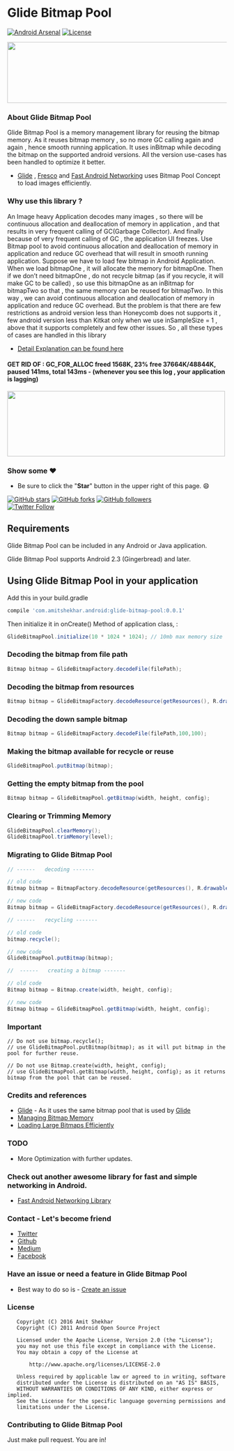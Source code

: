 # Glide Bitmap Pool 

[![Android Arsenal](https://img.shields.io/badge/Android%20Arsenal-Glide%20Bitmap%20Pool-blue.svg?style=flat)](http://android-arsenal.com/details/1/3740)
[![License](https://img.shields.io/badge/license-Apache%202.0-blue.svg)](https://github.com/amitshekhariitbhu/GlideBitmapPool/blob/master/LICENSE)

<img src=https://raw.githubusercontent.com/amitshekhariitbhu/GlideBitmapPool/master/assets/glidebitmappool.png width=1000 height=140 />

### About Glide Bitmap Pool

Glide Bitmap Pool is a memory management library for reusing the bitmap memory. As it reuses bitmap memory , so 
no more GC calling again and again , hence smooth running application. It uses inBitmap while decoding the bitmap
on the supported android versions. All the version use-cases has been handled to optimize it better.

* [Glide](https://github.com/bumptech/glide) , [Fresco](https://github.com/facebook/fresco) and [Fast Android Networking](https://github.com/amitshekhariitbhu/Fast-Android-Networking) uses Bitmap Pool Concept to 
load images efficiently.

### Why use this library ?

An Image heavy Application decodes many images , so there will be continuous allocation and deallocation 
of memory in application , and that results in very frequent calling of GC(Garbage Collector). And 
finally because of very frequent calling of GC , the application UI freezes.
Use Bitmap pool to avoid continuous allocation and deallocation of memory in application 
and reduce GC overhead that will result in smooth running application.
Suppose we have to load few bitmap in Android Application.
When we load bitmapOne , it will allocate the memory for bitmapOne.
Then if we don’t need bitmapOne , do not recycle bitmap (as if you recycle, it will make GC to be called) , 
so use this bitmapOne as an inBitmap for bitmapTwo so that , the same memory can be reused for bitmapTwo.
In this way , we can avoid continuous allocation and deallocation of memory in application and reduce GC overhead.
But the problem is that there are few restrictions as android version less than Honeycomb does not supports it , 
few android version less than Kitkat only when we use inSampleSize = 1 , above that it supports 
completely and few other issues.
So , all these types of cases are handled in this library

* [Detail Explanation can be found here](https://medium.com/@amitshekhar/how-to-use-bitmap-pool-in-android-56c71a55533c#.m41wqfk8h)

#### GET RID OF : GC_FOR_ALLOC freed 1568K, 23% free 37664K/48844K, paused 141ms, total 143ms - (whenever you see this log , your application is lagging)

<img src=https://raw.githubusercontent.com/amitshekhariitbhu/GlideBitmapPool/master/assets/gcsamplelog.png width=500 height=150 />

### Show some :heart:
* Be sure to click the "<b>Star</b>" button in the upper right of this page. :smile:

[![GitHub stars](https://img.shields.io/github/stars/amitshekhariitbhu/GlideBitmapPool.svg?style=social&label=Star)](https://github.com/amitshekhariitbhu/GlideBitmapPool) [![GitHub forks](https://img.shields.io/github/forks/amitshekhariitbhu/GlideBitmapPool.svg?style=social&label=Fork)](https://github.com/amitshekhariitbhu/GlideBitmapPool/fork)  [![GitHub followers](https://img.shields.io/github/followers/amitshekhariitbhu.svg?style=social&label=Follow)](https://github.com/amitshekhariitbhu)  
[![Twitter Follow](https://img.shields.io/twitter/follow/amitiitbhu.svg?style=social)](https://twitter.com/amitiitbhu)

## Requirements

Glide Bitmap Pool can be included in any Android or Java application. 

Glide Bitmap Pool supports Android 2.3 (Gingerbread) and later. 

## Using Glide Bitmap Pool in your application

Add this in your build.gradle
```groovy
compile 'com.amitshekhar.android:glide-bitmap-pool:0.0.1'
```
Then initialize it in onCreate() Method of application class, :
```java
GlideBitmapPool.initialize(10 * 1024 * 1024); // 10mb max memory size
```

### Decoding the bitmap from file path
```java
Bitmap bitmap = GlideBitmapFactory.decodeFile(filePath);
```

### Decoding the bitmap from resources
```java
Bitmap bitmap = GlideBitmapFactory.decodeResource(getResources(), R.drawable.testImage);
```

### Decoding the down sample bitmap
```java
Bitmap bitmap = GlideBitmapFactory.decodeFile(filePath,100,100);
```

### Making the bitmap available for recycle or reuse
```java
GlideBitmapPool.putBitmap(bitmap);
```

### Getting the empty bitmap from the pool
```java
Bitmap bitmap = GlideBitmapPool.getBitmap(width, height, config);
```

### Clearing or Trimming Memory
```java
GlideBitmapPool.clearMemory();
GlideBitmapPool.trimMemory(level);
```

### Migrating to Glide Bitmap Pool
```java
// ------   decoding -------

// old code 
Bitmap bitmap = BitmapFactory.decodeResource(getResources(), R.drawable.test1);

// new code 
Bitmap bitmap = GlideBitmapFactory.decodeResource(getResources(), R.drawable.test1);

// ------   recycling ------- 

// old code
bitmap.recycle();

// new code
GlideBitmapPool.putBitmap(bitmap);

//  ------   creating a bitmap -------

// old code 
Bitmap bitmap = Bitmap.create(width, height, config);

// new code
Bitmap bitmap = GlideBitmapPool.getBitmap(width, height, config);
```

### Important
```
// Do not use bitmap.recycle();
// use GlideBitmapPool.putBitmap(bitmap); as it will put bitmap in the pool for further reuse.

// Do not use Bitmap.create(width, height, config);
// use GlideBitmapPool.getBitmap(width, height, config); as it returns bitmap from the pool that can be reused.
```

### Credits and references
* [Glide](https://github.com/bumptech/glide) - As it uses the same bitmap pool that is used by [Glide](https://github.com/bumptech/glide)
* [Managing Bitmap Memory](https://developer.android.com/training/displaying-bitmaps/manage-memory.html)
* [Loading Large Bitmaps Efficiently](https://developer.android.com/training/displaying-bitmaps/load-bitmap.html)

### TODO
* More Optimization with further updates.

### Check out another awesome library for fast and simple networking in Android.
* [Fast Android Networking Library](https://github.com/amitshekhariitbhu/Fast-Android-Networking)

### Contact - Let's become friend
- [Twitter](https://twitter.com/amitiitbhu)
- [Github](https://github.com/amitshekhariitbhu)
- [Medium](https://medium.com/@amitshekhar)
- [Facebook](https://www.facebook.com/amit.shekhar.iitbhu)

### Have an issue or need a feature in Glide Bitmap Pool
- Best way to do so is - [Create an issue](https://github.com/amitshekhariitbhu/GlideBitmapPool/issues/new)

### License
```
   Copyright (C) 2016 Amit Shekhar
   Copyright (C) 2011 Android Open Source Project

   Licensed under the Apache License, Version 2.0 (the "License");
   you may not use this file except in compliance with the License.
   You may obtain a copy of the License at

       http://www.apache.org/licenses/LICENSE-2.0

   Unless required by applicable law or agreed to in writing, software
   distributed under the License is distributed on an "AS IS" BASIS,
   WITHOUT WARRANTIES OR CONDITIONS OF ANY KIND, either express or implied.
   See the License for the specific language governing permissions and
   limitations under the License.
```

### Contributing to Glide Bitmap Pool
Just make pull request. You are in!